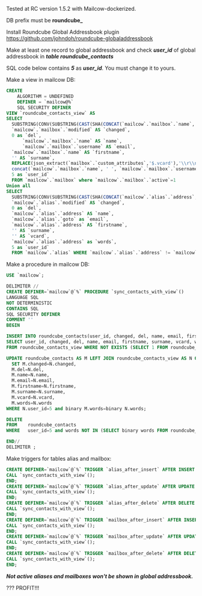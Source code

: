 Tested at RC version 1.5.2 with Mailcow-dockerized.

DB prefix must be **roundcube_**

Install Roundcube Global Addressbook plugin https://github.com/johndoh/roundcube-globaladdressbook

Make at least one record to global addressbook and check ***user_id*** of global addressbook in ***table roundcube_contacts***

SQL code below contains ***5*** as ***user_id***. You must change it to yours.

Make a view in mailcow DB:
```sql
CREATE
    ALGORITHM = UNDEFINED
    DEFINER = `mailcow@%`
    SQL SECURITY DEFINER
VIEW `roundcube_contacts_view` AS
SELECT
  SUBSTRING(CONV(SUBSTRING(CAST(SHA(CONCAT(`mailcow`.`mailbox`.`name`, ',', `mailcow`.`mailbox`.`username`)) AS CHAR), 1, 16), 16, 10),1,5) as 'contact_id',
  `mailcow`.`mailbox`.`modified` AS `changed`,
  0 as `del`,
      `mailcow`.`mailbox`.`name` AS `name`,
      `mailcow`.`mailbox`.`username` AS `email`,
  `mailcow`.`mailbox`.`name` AS `firstname`,
  '' AS `surname`,
  REPLACE(json_extract(`mailbox`.`custom_attributes`,'$.vcard'),'\\r\\n',CHAR(10)) AS `vcard`,
  concat(`mailcow`.`mailbox`.`name`, ' ', `mailcow`.`mailbox`.`username`) as `words`,
  5 as `user_id`
  FROM `mailcow`.`mailbox` where `mailcow`.`mailbox`.`active`=1
Union all
SELECT
  SUBSTRING(CONV(SUBSTRING(CAST(SHA(CONCAT(`mailcow`.`alias`.`address`, ',', `mailcow`.`alias`.`goto`)) AS CHAR), 1, 16), 16, 10),1,5) as 'contact_id',
  `mailcow`.`alias`.`modified` AS `changed`,
  0 as `del`,
  `mailcow`.`alias`.`address` AS `name`,
  `mailcow`.`alias`.`goto` as `email`,
  `mailcow`.`alias`.`address` AS `firstname`,
  '' AS `surname`,
  '' AS `vcard`,
  `mailcow`.`alias`.`address` as `words`,
  5 as `user_id`
  FROM `mailcow`.`alias` WHERE `mailcow`.`alias`.`address` != `mailcow`.`alias`.`goto` and `mailcow`.`alias`.`active`=1
  ```
Make a procedure in mailcow DB:
  ```sql
USE `mailcow`;

DELIMITER //
CREATE DEFINER=`mailcow`@`%` PROCEDURE `sync_contacts_with_view`()
LANGUAGE SQL
NOT DETERMINISTIC
CONTAINS SQL
SQL SECURITY DEFINER
COMMENT ''
BEGIN

INSERT INTO roundcube_contacts(user_id, changed, del, name, email, firstname, surname, vcard, words)
SELECT user_id, changed, del, name, email, firstname, surname, vcard, words
FROM roundcube_contacts_view WHERE NOT EXISTS (SELECT 1 FROM roundcube_contacts WHERE binary roundcube_contacts.words = binary roundcube_contacts_view.words and roundcube_contacts_view.user_id=5);

UPDATE roundcube_contacts AS M LEFT JOIN roundcube_contacts_view AS N ON binary M.words = binary N.words
	SET M.changed=N.changed,
	M.del=N.del,
	M.name=N.name,
	M.email=N.email,
	M.firstname=N.firstname,
	M.surname=N.surname,
	M.vcard=N.vcard,
	M.words=N.words
WHERE N.user_id=5 and binary M.words=binary N.words;

DELETE
FROM    roundcube_contacts
WHERE   user_id=5 and words NOT IN (SELECT binary words FROM roundcube_contacts_view);

END//
DELIMITER ;
  ```
Make triggers for tables alias and mailbox:
```sql
CREATE DEFINER=`mailcow`@`%` TRIGGER `alias_after_insert` AFTER INSERT ON `alias` FOR EACH ROW BEGIN
CALL `sync_contacts_with_view`();
END;
CREATE DEFINER=`mailcow`@`%` TRIGGER `alias_after_update` AFTER UPDATE ON `alias` FOR EACH ROW BEGIN
CALL `sync_contacts_with_view`();
END;
CREATE DEFINER=`mailcow`@`%` TRIGGER `alias_after_delete` AFTER DELETE ON `alias` FOR EACH ROW BEGIN
CALL `sync_contacts_with_view`();
END;
CREATE DEFINER=`mailcow`@`%` TRIGGER `mailbox_after_insert` AFTER INSERT ON `mailbox` FOR EACH ROW BEGIN
CALL `sync_contacts_with_view`();
END;
CREATE DEFINER=`mailcow`@`%` TRIGGER `mailbox_after_update` AFTER UPDATE ON `mailbox` FOR EACH ROW BEGIN
CALL `sync_contacts_with_view`();
END;
CREATE DEFINER=`mailcow`@`%` TRIGGER `mailbox_after_delete` AFTER DELETE ON `mailbox` FOR EACH ROW BEGIN
CALL `sync_contacts_with_view`();
END;
```
***Not active aliases and mailboxes won't be shown in global addressbook.***

???
PROFIT!!!
